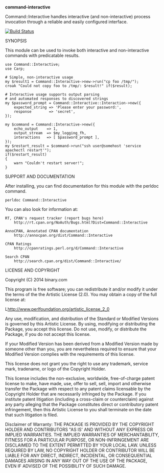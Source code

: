 **command-interactive**

Command::Interactive handles interactive (and non-interactive) process invocation through a reliable and easily configured interface.

[![Build Status](https://travis-ci.org/binary-com/perl-command-interactive.svg?branch=master)](https://travis-ci.org/binary-com/perl-command-interactive)

SYNOPSIS

This module can be used to invoke both interactive and non-interactive commands with predicatable results.

    use Command::Interactive;
    use Carp;

    # Simple, non-interactive usage
    my $result1 = Command::Interactive->new->run("cp foo /tmp/");
    croak "Could not copy foo to /tmp/: $result!" if($result);

    # Interactive usage supports output parsing
    # and automated responses to discovered strings
    my $password_prompt = Command::Interactive::Interaction->new({
        expected_string => 'Please enter your password:',
        response        => 'secret',
    });

    my $command = Command::Interactive->new({
        echo_output    => 1,
        output_stream  => $my_logging_fh,
        interactions   => [ $password_prompt ],
    });
    my $restart_result = $command->run("ssh user@somehost 'service apachectl restart'");
    if($restart_result)
    {
        warn "Couldn't restart server!";
    }


SUPPORT AND DOCUMENTATION

After installing, you can find documentation for this module with the
perldoc command.

    perldoc Command::Interactive

You can also look for information at:

    RT, CPAN's request tracker (report bugs here)
        http://rt.cpan.org/NoAuth/Bugs.html?Dist=Command::Interactive

    AnnoCPAN, Annotated CPAN documentation
        http://annocpan.org/dist/Command::Interactive

    CPAN Ratings
        http://cpanratings.perl.org/d/Command::Interactive

    Search CPAN
        http://search.cpan.org/dist/Command::Interactive/


LICENSE AND COPYRIGHT

Copyright (C) 2014 binary.com

This program is free software; you can redistribute it and/or modify it
under the terms of the the Artistic License (2.0). You may obtain a
copy of the full license at:

L<http://www.perlfoundation.org/artistic_license_2_0>

Any use, modification, and distribution of the Standard or Modified
Versions is governed by this Artistic License. By using, modifying or
distributing the Package, you accept this license. Do not use, modify,
or distribute the Package, if you do not accept this license.

If your Modified Version has been derived from a Modified Version made
by someone other than you, you are nevertheless required to ensure that
your Modified Version complies with the requirements of this license.

This license does not grant you the right to use any trademark, service
mark, tradename, or logo of the Copyright Holder.

This license includes the non-exclusive, worldwide, free-of-charge
patent license to make, have made, use, offer to sell, sell, import and
otherwise transfer the Package with respect to any patent claims
licensable by the Copyright Holder that are necessarily infringed by the
Package. If you institute patent litigation (including a cross-claim or
counterclaim) against any party alleging that the Package constitutes
direct or contributory patent infringement, then this Artistic License
to you shall terminate on the date that such litigation is filed.

Disclaimer of Warranty: THE PACKAGE IS PROVIDED BY THE COPYRIGHT HOLDER
AND CONTRIBUTORS "AS IS' AND WITHOUT ANY EXPRESS OR IMPLIED WARRANTIES.
THE IMPLIED WARRANTIES OF MERCHANTABILITY, FITNESS FOR A PARTICULAR
PURPOSE, OR NON-INFRINGEMENT ARE DISCLAIMED TO THE EXTENT PERMITTED BY
YOUR LOCAL LAW. UNLESS REQUIRED BY LAW, NO COPYRIGHT HOLDER OR
CONTRIBUTOR WILL BE LIABLE FOR ANY DIRECT, INDIRECT, INCIDENTAL, OR
CONSEQUENTIAL DAMAGES ARISING IN ANY WAY OUT OF THE USE OF THE PACKAGE,
EVEN IF ADVISED OF THE POSSIBILITY OF SUCH DAMAGE.

